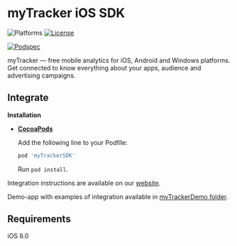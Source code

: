 # myTracker iOS SDK

![Platforms][platforms-svg]
[![License][license-svg]][license-link]

[![Podspec][podspec-svg]][podspec-link]

myTracker — free mobile analytics for iOS, Android and Windows  platforms. Get connected to know everything about your apps, audience and advertising campaigns.

## Integrate

**Installation**
 - **[CocoaPods](https://cocoapods.org/pods/myTrackerSDK)**
 
   Add the following line to your Podfile:
   ```ruby
   pod 'myTrackerSDK'
   ```
   Run `pod install`.

Integration instructions are available on our [website](https://tracker.my.com/docs/).

Demo-app with examples of integration available in [myTrackerDemo folder](https://github.com/myTrackerSDK/mytracker-ios/blob/master/myTrackerDemo).

## Requirements

iOS 8.0

[license-svg]: https://img.shields.io/badge/license-LGPL-lightgrey.svg
[license-link]: https://github.com/myTrackerSDK/mytracker-ios/blob/master/LICENSE

[podspec-svg]: https://img.shields.io/cocoapods/v/myTrackerSDK.svg
[podspec-link]: https://cocoapods.org/pods/myTrackerSDK

[platforms-svg]: https://img.shields.io/cocoapods/p/myTrackerSDK.svg
